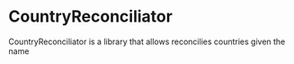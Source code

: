 CountryReconciliator
====================

CountryReconciliator is a library that allows reconcilies countries given the name
